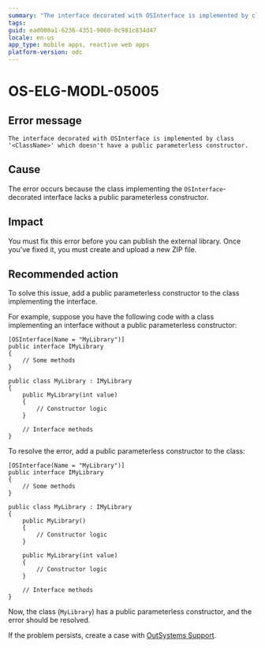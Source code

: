 ```yaml
---
summary: "The interface decorated with OSInterface is implemented by class '<ClassName>' which doesn't have a public parameterless constructor."
tags:
guid: ead000a1-6236-4351-9060-0c981c834d47
locale: en-us
app_type: mobile apps, reactive web apps
platform-version: odc
---
```


# OS-ELG-MODL-05005

## Error message

`The interface decorated with OSInterface is implemented by class '<ClassName>' which doesn't have a public parameterless constructor.`

## Cause

The error occurs because the class implementing the `OSInterface`-decorated interface lacks a public parameterless constructor.

## Impact

You must fix this error before you can publish the external library. Once you've fixed it, you must create and upload a new ZIP file.

## Recommended action

To solve this issue, add a public parameterless constructor to the class implementing the interface.

For example, suppose you have the following code with a class implementing an interface without a public parameterless constructor:

    [OSInterface(Name = "MyLibrary")]
    public interface IMyLibrary
    {
        // Some methods
    }

    public class MyLibrary : IMyLibrary
    {
        public MyLibrary(int value)
        {
            // Constructor logic
        }

        // Interface methods
    }

To resolve the error, add a public parameterless constructor to the class:

    [OSInterface(Name = "MyLibrary")]
    public interface IMyLibrary
    {
        // Some methods
    }

    public class MyLibrary : IMyLibrary
    {
        public MyLibrary()
        {
            // Constructor logic
        }

        public MyLibrary(int value)
        {
            // Constructor logic
        }

        // Interface methods
    }

Now, the class (`MyLibrary`) has a public parameterless constructor, and the error should be resolved.

If the problem persists, create a case with [OutSystems Support](https://www.outsystems.com/support/portal/open-support-case?ErrorCode=OS-ELG-MODL-05005).
